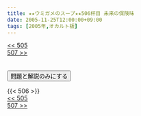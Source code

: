 ```yaml
---
title: ★★ウミガメのスープ★★506杯目 未来の保険味
date: 2005-11-25T12:00:00+09:00
tags: [2005年,オカルト板]
---
```

<div class="th_left"><a href="../505"><< 505</a></div>
<div class="th_right"><a href="../507">507 >></a></div>
<br><br>
<script src="../../js/cupsoup.js"></script>
<form>
<input type="button" value="問題と解説のみにする" onClick="toggleCupsoup()">
</form>
{{< 506 >}}
<div class="th_left"><a href="../505"><< 505</a></div>
<div class="th_right"><a href="../507">507 >></a></div>